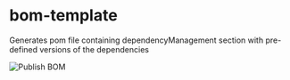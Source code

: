 # bom-template
Generates pom file containing dependencyManagement section with pre-defined versions of the dependencies

![Publish BOM](https://github.com/pauldaniv/bom-template/workflows/Publish%20BOM/badge.svg)
